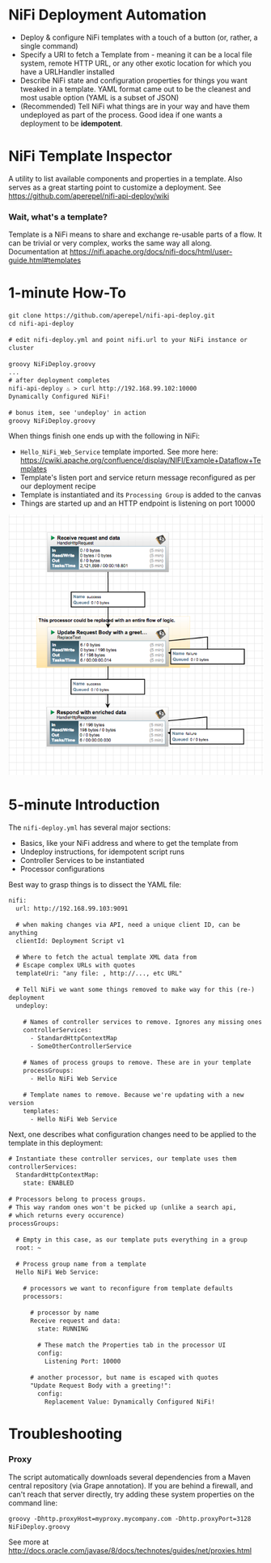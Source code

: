 
# NiFi Deployment Automation

 - Deploy & configure NiFi templates with a touch of a button (or, rather, a single command)
 - Specify a URI to fetch a Template from - meaning it can be a local file system, remote HTTP URL, or any other exotic location for which you have a URLHandler installed
 - Describe NiFi state and configuration properties for things you want tweaked in a template. YAML format came out to be the cleanest and most usable option (YAML is a subset of JSON)
 - (Recommended) Tell NiFi what things are in your way and have them undeployed as part of the process. Good idea if one wants a deployment to be **idempotent**.

# NiFi Template Inspector

A utility to list available components and properties in a template. Also serves as a great starting point to customize a deployment. See https://github.com/aperepel/nifi-api-deploy/wiki

### Wait, what's a template?
Template is a NiFi means to share and exchange re-usable parts of a flow. It can be trivial or very complex, works the same way all along. Documentation at https://nifi.apache.org/docs/nifi-docs/html/user-guide.html#templates

# 1-minute How-To
```
git clone https://github.com/aperepel/nifi-api-deploy.git
cd nifi-api-deploy

# edit nifi-deploy.yml and point nifi.url to your NiFi instance or cluster

groovy NiFiDeploy.groovy
...
# after deployment completes
nifi-api-deploy ♨ > curl http://192.168.99.102:10000
Dynamically Configured NiFi!

# bonus item, see 'undeploy' in action
groovy NiFiDeploy.groovy
```



When things finish one ends up with the following in NiFi:

 - `Hello_NiFi_Web_Service` template imported. See more here: https://cwiki.apache.org/confluence/display/NIFI/Example+Dataflow+Templates
 - Template's listen port and service return message reconfigured as per our deployment recipe
 - Template is instantiated and its  `Processing Group` is added to the canvas
 - Things are started up and an HTTP endpoint is listening on port 10000

![Image of the Template Running](/assets/HelloNiFi_screenshot.png)

# 5-minute Introduction

The `nifi-deploy.yml` has several major sections:

 - Basics, like your NiFi address and where to get the template from
 - Undeploy instructions, for idempotent script runs
 - Controller Services to be instantiated
 - Processor configurations

Best way to grasp things is to dissect the YAML file:
```
nifi:
  url: http://192.168.99.103:9091

  # when making changes via API, need a unique client ID, can be anything
  clientId: Deployment Script v1

  # Where to fetch the actual template XML data from
  # Escape complex URLs with quotes
  templateUri: "any file: , http://..., etc URL"

  # Tell NiFi we want some things removed to make way for this (re-) deployment
  undeploy:

    # Names of controller services to remove. Ignores any missing ones
    controllerServices:
      - StandardHttpContextMap
      - SomeOtherControllerService

    # Names of process groups to remove. These are in your template
    processGroups:
      - Hello NiFi Web Service

    # Template names to remove. Because we're updating with a new version
    templates:
      - Hello NiFi Web Service
```


Next, one describes what configuration changes need to be applied to the template in this deployment:
```
# Instantiate these controller services, our template uses them
controllerServices:
  StandardHttpContextMap:
    state: ENABLED

# Processors belong to process groups.
# This way random ones won't be picked up (unlike a search api,
# which returns every occurence)
processGroups:

  # Empty in this case, as our template puts everything in a group
  root: ~

  # Process group name from a template
  Hello NiFi Web Service:

    # processors we want to reconfigure from template defaults
    processors:

      # processor by name
      Receive request and data:
        state: RUNNING

        # These match the Properties tab in the processor UI
        config:
          Listening Port: 10000

      # another processor, but name is escaped with quotes
      "Update Request Body with a greeting!":
        config:
          Replacement Value: Dynamically Configured NiFi!

```

# Troubleshooting
### Proxy
The script automatically downloads several dependencies from a Maven central repository (via Grape annotation). If you are behind a firewall, and can't reach that server directly, try adding these system properties on the command line:
```
groovy -Dhttp.proxyHost=myproxy.mycompany.com -Dhttp.proxyPort=3128 NiFiDeploy.groovy
```
See more at http://docs.oracle.com/javase/8/docs/technotes/guides/net/proxies.html
